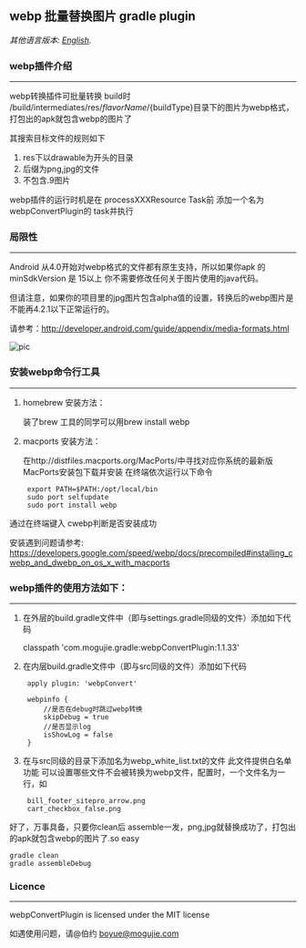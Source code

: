 ## webp 批量替换图片 gradle plugin
*其他语言版本: [English](README.md).*


### webp插件介绍
***
webp转换插件可批量转换 build时 /build/intermediates/res/${flavorName}/${buildType}目录下的图片为webp格式，
打包出的apk就包含webp的图片了

其搜索目标文件的规则如下

1. res下以drawable为开头的目录
2. 后缀为png,jpg的文件
3. 不包含.9图片


webp插件的运行时机是在 processXXXResource Task前 添加一个名为webpConvertPlugin的 task并执行
### 局限性
***
Android 从4.0开始对webp格式的文件都有原生支持，所以如果你apk 的minSdkVersion 是 15以上 你不需要修改任何关于图片使用的java代码。

但请注意，如果你的项目里的jpg图片包含alpha值的设置，转换后的webp图片是不能再4.2.1以下正常运行的。

请参考：<http://developer.android.com/guide/appendix/media-formats.html>

![pic](http://7xod3k.com1.z0.glb.clouddn.com/drjlnosgrtrevhtpuyuvlvcmzeenclxf)

### 安装webp命令行工具
***


1. homebrew 安装方法：

    装了brew 工具的同学可以用brew install webp

2. macports 安装方法：

    在http://distfiles.macports.org/MacPorts/中寻找对应你系统的最新版MacPorts安装包下载并安装
    在终端依次运行以下命令

		export PATH=$PATH:/opt/local/bin
		sudo port selfupdate
		sudo port install webp

通过在终端键入 cwebp判断是否安装成功




安装遇到问题请参考:
<https://developers.google.com/speed/webp/docs/precompiled#installing_cwebp_and_dwebp_on_os_x_with_macports>

	


### webp插件的使用方法如下：
***
1. 在外层的build.gradle文件中（即与settings.gradle同级的文件）添加如下代码

	  classpath 'com.mogujie.gradle:webpConvertPlugin:1.1.33'
2. 在内层build.gradle文件中（即与src同级的文件）添加如下代码

		apply plugin: 'webpConvert'

		webpinfo {
			//是否在debug时跳过webp转换
    		skipDebug = true
    		//是否显示log
    		isShowLog = false
		}

3. 在与src同级的目录下添加名为webp_white_list.txt的文件 此文件提供白名单功能 可以设置哪些文件不会被转换为webp文件，配置时，一个文件名为一行，如

		bill_footer_sitepro_arrow.png
		cart_checkbox_false.png


好了，万事具备，只要你clean后  assemble一发，png,jpg就替换成功了，打包出的apk就包含webp的图片了.so easy

    gradle clean
    gradle assembleDebug
    
    
### Licence
***
webpConvertPlugin is licensed under the MIT license




如遇使用问题，请@伯约  boyue@mogujie.com



